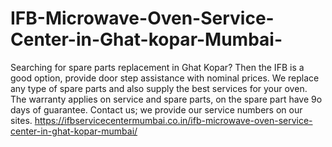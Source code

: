 # IFB-Microwave-Oven-Service-Center-in-Ghat-kopar-Mumbai-
Searching for spare parts replacement in Ghat Kopar? Then the IFB is a good option, provide door step assistance with nominal prices. We replace any type of spare parts and also supply the best services for your oven. The warranty applies on service and spare parts, on the spare part have 9o days of guarantee. Contact us; we provide our service numbers on our sites.   https://ifbservicecentermumbai.co.in/ifb-microwave-oven-service-center-in-ghat-kopar-mumbai/
